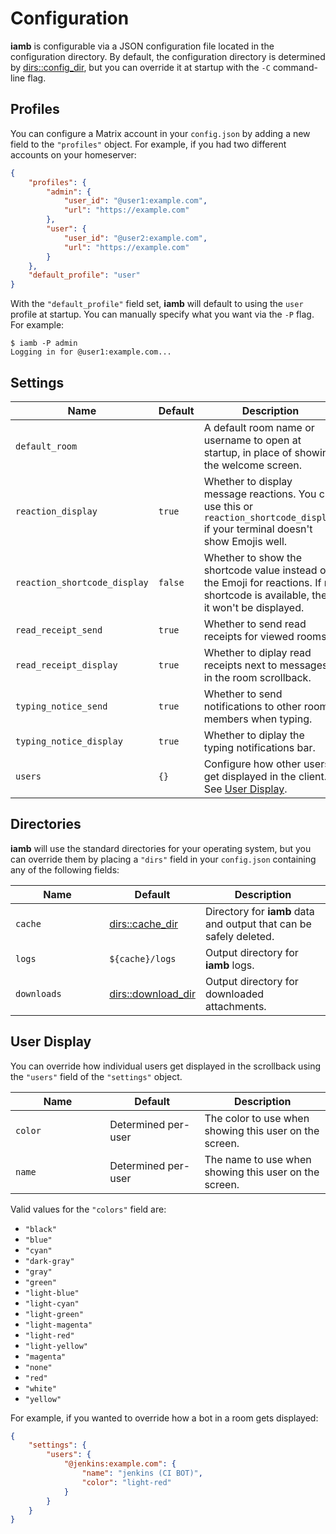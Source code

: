# Configuration

__iamb__ is configurable via a JSON configuration file located in the
configuration directory. By default, the configuration directory is determined
by [dirs::config_dir], but you can override it at startup with the `-C`
command-line flag.

## Profiles

You can configure a Matrix account in your `config.json` by adding a new field
to the `"profiles"` object. For example, if you had two different accounts on
your homeserver:

```json
{
    "profiles": {
        "admin": {
            "user_id": "@user1:example.com",
            "url": "https://example.com"
        },
        "user": {
            "user_id": "@user2:example.com",
            "url": "https://example.com"
        }
    },
    "default_profile": "user"
}
```

With the `"default_profile"` field set, __iamb__ will default to using the
`user` profile at startup. You can manually specify what you want via the `-P`
flag. For example:

```
$ iamb -P admin
Logging in for @user1:example.com...
```

## Settings

| Name                         | Default              | Description                                                                                                                       |
| ---------------------------- | -------------------- | --------------------------------------------------------------------------------------------------------------------------------- |
| `default_room`               |                      | A default room name or username to open at startup, in place of showing the welcome screen.                                       |
| `reaction_display`           | `true`               | Whether to display message reactions. You can use this or `reaction_shortcode_display` if your terminal doesn't show Emojis well. |
| `reaction_shortcode_display` | `false`              | Whether to show the shortcode value instead of the Emoji for reactions. If no shortcode is available, then it won't be displayed. |
| `read_receipt_send`          | `true`               | Whether to send read receipts for viewed rooms.                                                                                   |
| `read_receipt_display`       | `true`               | Whether to diplay read receipts next to messages in the room scrollback.                                                          |
| `typing_notice_send`         | `true`               | Whether to send notifications to other room members when typing.                                                                  |
| `typing_notice_display`      | `true`               | Whether to diplay the typing notifications bar.                                                                                   |
| `users`                      | `{}`                 | Configure how other users get displayed in the client. See [User Display](#user-display).                                         |

## Directories

__iamb__ will use the standard directories for your operating system, but you
can override them by placing a `"dirs"` field in your `config.json` containing
any of the following fields:

| Name                    | Default              | Description                                                        |
| ----------------------- | -------------------- | ------------------------------------------------------------------ |
| `cache`                 | [dirs::cache_dir]    | Directory for __iamb__ data and output that can be safely deleted. |
| `logs`                  | `${cache}/logs`      | Output directory for __iamb__ logs.                                |
| `downloads`             | [dirs::download_dir] | Output directory for downloaded attachments.                       |

## User Display

You can override how individual users get displayed in the scrollback using the
`"users"` field of the `"settings"` object.

| Name                    | Default              | Description                                                        |
| ----------------------- | -------------------- | ------------------------------------------------------------------ |
| `color`                 | Determined per-user  | The color to use when showing this user on the screen.             |
| `name`                  | Determined per-user  | The name to use when showing this user on the screen.              |

Valid values for the `"colors"` field are:

- `"black"`
- `"blue"`
- `"cyan"`
- `"dark-gray"`
- `"gray"`
- `"green"`
- `"light-blue"`
- `"light-cyan"`
- `"light-green"`
- `"light-magenta"`
- `"light-red"`
- `"light-yellow"`
- `"magenta"`
- `"none"`
- `"red"`
- `"white"`
- `"yellow"`

For example, if you wanted to override how a bot in a room gets displayed:

```json
{
    "settings": {
        "users": {
            "@jenkins:example.com": {
                "name": "jenkins (CI BOT)",
                "color": "light-red"
            }
        }
    }
}
```

<style>
table {
    width: 100%;
}
table th:first-of-type {
    width: 30%;
}
table th:nth-of-type(2) {
    width: 30%;
}
table th:nth-of-type(3) {
    width: 40%;
}
</style>

[dirs::cache_dir]: https://docs.rs/dirs/latest/dirs/fn.cache_dir.html
[dirs::config_dir]: https://docs.rs/dirs/latest/dirs/fn.config_dir.html
[dirs::download_dir]: https://docs.rs/dirs/latest/dirs/fn.download_dir.html
